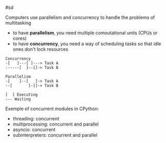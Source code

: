 #sd

Computers use parallelism and concurrency to handle the problems of multitasking

- to have **parallelism**, you need multiple comoutational units (CPUs or cores)
- to have **concurrency**, you need a way of scheduling tasks so that idle ones don't lock resources

```text
Concurrency
-[   ]---[ ]---> Task A
------[  ]--[]-> Task B

Parallelism
-[    ]--[   ]-> Task A
--[       ]-[]-> Task B

[  ] Executing
--- Waiting
```

Exemple of concurrent modules in CPython:

- threading: concurrent
- multiprocessing: concurrent and parallel
- asyncio: concurrent
- subinterpreters: concurrent and parallel
